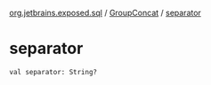 [org.jetbrains.exposed.sql](../index.md) / [GroupConcat](index.md) / [separator](.)

# separator

`val separator: String?`